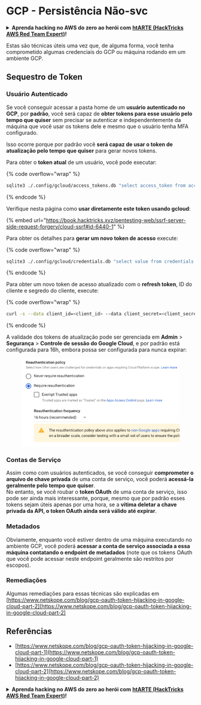 # GCP - Persistência Não-svc

<details>

<summary><strong>Aprenda hacking no AWS do zero ao herói com</strong> <a href="https://training.hacktricks.xyz/courses/arte"><strong>htARTE (HackTricks AWS Red Team Expert)</strong></a><strong>!</strong></summary>

Outras formas de apoiar o HackTricks:

* Se você quer ver sua **empresa anunciada no HackTricks** ou **baixar o HackTricks em PDF**, confira os [**PLANOS DE ASSINATURA**](https://github.com/sponsors/carlospolop)!
* Adquira o [**material oficial PEASS & HackTricks**](https://peass.creator-spring.com)
* Descubra [**A Família PEASS**](https://opensea.io/collection/the-peass-family), nossa coleção de [**NFTs**](https://opensea.io/collection/the-peass-family) exclusivos
* **Junte-se ao grupo** 💬 [**Discord**](https://discord.gg/hRep4RUj7f) ou ao grupo [**telegram**](https://t.me/peass) ou **siga-me** no **Twitter** 🐦 [**@carlospolopm**](https://twitter.com/carlospolopm)**.**
* **Compartilhe suas técnicas de hacking enviando PRs para os repositórios github do** [**HackTricks**](https://github.com/carlospolop/hacktricks) e [**HackTricks Cloud**](https://github.com/carlospolop/hacktricks-cloud).

</details>

Estas são técnicas úteis uma vez que, de alguma forma, você tenha comprometido algumas credenciais do GCP ou máquina rodando em um ambiente GCP.

## Sequestro de Token

### Usuário Autenticado

Se você conseguir acessar a pasta home de um **usuário autenticado no GCP**, por **padrão**, você será capaz de **obter tokens para esse usuário pelo tempo que quiser** sem precisar se autenticar e independentemente da máquina que você usar os tokens dele e mesmo que o usuário tenha MFA configurado.

Isso ocorre porque por padrão você **será capaz de usar o token de atualização pelo tempo que quiser** para gerar novos tokens.

Para obter o **token atual** de um usuário, você pode executar:

{% code overflow="wrap" %}
```bash
sqlite3 ./.config/gcloud/access_tokens.db "select access_token from access_tokens where account_id='<email>';"
```
{% endcode %}

Verifique nesta página como **usar diretamente este token usando gcloud**:

{% embed url="https://book.hacktricks.xyz/pentesting-web/ssrf-server-side-request-forgery/cloud-ssrf#id-6440-1" %}

Para obter os detalhes para **gerar um novo token de acesso** execute:

{% code overflow="wrap" %}
```bash
sqlite3 ./.config/gcloud/credentials.db "select value from credentials where account_id='<email>';"
```
{% endcode %}

Para obter um novo token de acesso atualizado com o **refresh token**, ID do cliente e segredo do cliente, execute:

{% code overflow="wrap" %}
```bash
curl -s --data client_id=<client_id> --data client_secret=<client_secret> --data grant_type=refresh_token --data refresh_token=<refresh_token> --data scope="https://www.googleapis.com/auth/cloud-platform https://www.googleapis.com/auth/accounts.reauth" https://www.googleapis.com/oauth2/v4/token
```
{% endcode %}

A validade dos tokens de atualização pode ser gerenciada em **Admin** > **Segurança** > **Controle de sessão do Google Cloud**, e por padrão está configurada para 16h, embora possa ser configurada para nunca expirar:

<figure><img src="../../../.gitbook/assets/image (2) (1).png" alt=""><figcaption></figcaption></figure>

### Contas de Serviço

Assim como com usuários autenticados, se você conseguir **comprometer o arquivo de chave privada** de uma conta de serviço, você poderá **acessá-la geralmente pelo tempo que quiser**.\
No entanto, se você roubar o **token OAuth** de uma conta de serviço, isso pode ser ainda mais interessante, porque, mesmo que por padrão esses tokens sejam úteis apenas por uma hora, se a **vítima deletar a chave privada da API, o token OAuth ainda será válido até expirar**.

### Metadados

Obviamente, enquanto você estiver dentro de uma máquina executando no ambiente GCP, você poderá **acessar a conta de serviço associada a essa máquina contatando o endpoint de metadados** (note que os tokens OAuth que você pode acessar neste endpoint geralmente são restritos por escopos).

### Remediações

Algumas remediações para essas técnicas são explicadas em [https://www.netskope.com/blog/gcp-oauth-token-hijacking-in-google-cloud-part-2](https://www.netskope.com/blog/gcp-oauth-token-hijacking-in-google-cloud-part-2)

## Referências

* [https://www.netskope.com/blog/gcp-oauth-token-hijacking-in-google-cloud-part-1](https://www.netskope.com/blog/gcp-oauth-token-hijacking-in-google-cloud-part-1)
* [https://www.netskope.com/blog/gcp-oauth-token-hijacking-in-google-cloud-part-2](https://www.netskope.com/blog/gcp-oauth-token-hijacking-in-google-cloud-part-2)

<details>

<summary><strong>Aprenda hacking no AWS do zero ao herói com</strong> <a href="https://training.hacktricks.xyz/courses/arte"><strong>htARTE (HackTricks AWS Red Team Expert)</strong></a><strong>!</strong></summary>

Outras maneiras de apoiar o HackTricks:

* Se você quiser ver sua **empresa anunciada no HackTricks** ou **baixar o HackTricks em PDF**, confira os [**PLANOS DE ASSINATURA**](https://github.com/sponsors/carlospolop)!
* Adquira o [**merchandising oficial do PEASS & HackTricks**](https://peass.creator-spring.com)
* Descubra [**A Família PEASS**](https://opensea.io/collection/the-peass-family), nossa coleção de [**NFTs**](https://opensea.io/collection/the-peass-family) exclusivos
* **Junte-se ao grupo** 💬 [**Discord**](https://discord.gg/hRep4RUj7f) ou ao grupo [**telegram**](https://t.me/peass) ou **siga**-me no **Twitter** 🐦 [**@carlospolopm**](https://twitter.com/carlospolopm)**.**
* **Compartilhe suas dicas de hacking enviando PRs para os repositórios github do** [**HackTricks**](https://github.com/carlospolop/hacktricks) e [**HackTricks Cloud**](https://github.com/carlospolop/hacktricks-cloud).

</details>
